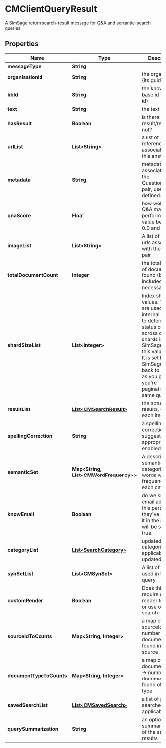 

# CMClientQueryResult

A SimSage return search-result message for Q&A and semantic-search queries.

## Properties

| Name | Type | Description | Notes |
|------------ | ------------- | ------------- | -------------|
|**messageType** | **String** |  |  |
|**organisationId** | **String** | the organisation (its guid id). |  |
|**kbId** | **String** | the knowledge-base id (its guid id) |  |
|**text** | **String** | the text sent. |  |
|**hasResult** | **Boolean** | is there a result/reply or not? |  |
|**urlList** | **List&lt;String&gt;** | a list of reference urls associated with this answer |  |
|**metadata** | **String** | metadata associated with the Question/Answer pair, user defined. |  |
|**qnaScore** | **Float** | how well the Q&amp;A matcher performed a value between 0.0 and 1.0 |  |
|**imageList** | **List&lt;String&gt;** | A list of image urls associated with the Q&amp;A pair |  |
|**totalDocumentCount** | **Integer** | the total number of documents found (but not included necessarily) |  |
|**shardSizeList** | **List&lt;Integer&gt;** | Index sharding values.  These are used by the internal engine to determine the status of results across different shards in SimSage.  Leave this value alone.  It is set by SimSage.  Pass it back to SimSage as you got it if you&#39;re paginating the same query. |  |
|**resultList** | [**List&lt;CMSearchResult&gt;**](CMSearchResult.md) | the actual search results, one for each item found |  |
|**spellingCorrection** | **String** | a spelling correction suggestion if appropriate and enabled. |  |
|**semanticSet** | **Map&lt;String, List&lt;CMWordFrequency&gt;&gt;** | A descriptor of semantic categories and words with frequencies in each category |  |
|**knowEmail** | **Boolean** | do we know the email address of this person?  if they&#39;ve supplied it in the past this will be set to true. |  |
|**categoryList** | [**List&lt;SearchCategory&gt;**](SearchCategory.md) | updated categories (if applicable) with updated counts |  |
|**synSetList** | [**List&lt;CMSynSet&gt;**](CMSynSet.md) | A list of syn-sets used in the query |  |
|**customRender** | **Boolean** | Does this source require custom render templates or use ordinary search-results? |  |
|**sourceIdToCounts** | **Map&lt;String, Integer&gt;** | a map of sourceId -&gt; number of documents found inside this source |  |
|**documentTypeToCounts** | **Map&lt;String, Integer&gt;** | a map of document-type -&gt; number of documents found of this type |  |
|**savedSearchList** | [**List&lt;CMSavedSearch&gt;**](CMSavedSearch.md) | a list of previous searches if applicable |  |
|**querySummarization** | **String** | an optional summarization of the search results |  |



